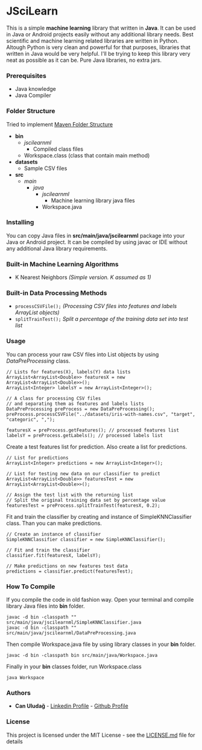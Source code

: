 # JSciLearn
This is a simple **machine learning** library that written in **Java**. It can be used in Java or Android projects easily without any additional library needs. Best scientific and machine learning related libraries are written in Python. Altough Python is very clean and powerful for that purposes, libraries that written in Java would be very helpful. I'll be trying to keep this library very neat as possible as it can be. Pure Java libraries, no extra jars.

### Prerequisites

* Java knowledge
* Java Compiler

### Folder Structure

Tried to implement [Maven Folder Structure](https://maven.apache.org/guides/introduction/introduction-to-the-standard-directory-layout.html)

- **bin**
    - *jscilearnml*
        - Compiled class files
    - Workspace.class (class that contain main method)
- **datasets**
    - Sample CSV files
- **src**
    - *main*
        - *java*
            - *jscilearnml*
                - Machine learning library java files
            - Workspace.java

### Installing

You can copy Java files in **src/main/java/jscilearnml** package into your Java or Android project. It can be compiled by using javac or IDE without any additional Java library requirements.

### Built-in Machine Learning Algorithms

* K Nearest Neighbors *(Simple version. K assumed as 1)*

### Built-in Data Processing Methods

* ```processCSVFile();``` *(Processing CSV files into features and labels ArrayList objects)*
* ```splitTrainTest();``` *Split a percentage of the training data set into test list*

### Usage

You can process your raw CSV files into List objects by using *DataPreProcessing* class.
``` 
// Lists for features(X), labels(Y) data lists
ArrayList<ArrayList<Double>> featuresX = new ArrayList<ArrayList<Double>>();
ArrayList<Integer> labelsY = new ArrayList<Integer>();

// A class for processing CSV files 
// and separating them as features and labels lists
DataPreProcessing preProcess = new DataPreProcessing();
preProcess.processCSVFile("../datasets/iris-with-names.csv", "target", "categoric", ",");

featuresX = preProcess.getFeatures(); // processed features list
labelsY = preProcess.getLabels(); // processed labels list
``` 
Create a test features list for prediction. Also create a list for predictions.
```
// List for predictions
ArrayList<Integer> predictions = new ArrayList<Integer>();

// List for testing new data on our classifier to predict
ArrayList<ArrayList<Double>> featuresTest = new ArrayList<ArrayList<Double>>();

// Assign the test list with the returning list
// Split the original training data set by percentage value
featuresTest = preProcess.splitTrainTest(featuresX, 0.2);
```
Fit and train the classifier by creating and instance of SimpleKNNClassifier class. Than you can make predictions.
```
// Create an instance of classifier
SimpleKNNClassifier classifier = new SimpleKNNClassifier();

// Fit and train the classifier
classifier.fit(featuresX, labelsY);

// Make predictions on new features test data
predictions = classifier.predict(featuresTest);
```

### How To Compile

If you compile the code in old fashion way. Open your terminal and compile library Java files into **bin** folder.
```
javac -d bin -classpath "" src/main/java/jscilearnml/SimpleKNNClassifier.java
javac -d bin -classpath "" src/main/java/jscilearnml/DataPreProcessing.java
```
Then compile Workspace.java file by using library classes in your **bin** folder.
```
javac -d bin -classpath bin src/main/java/Workspace.java
```
Finally in your **bin** classes folder, run Workspace.class
```
java Workspace
```

### Authors
* **Can Uludağ** - [Linkedin Profile](https://tr.linkedin.com/in/canuludag) - [Github Profile](https://github.com/canuludag)

### License
This project is licensed under the MIT License - see the [LICENSE.md](LICENSE.md) file for details
